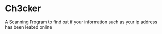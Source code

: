# Ch3cker
A Scanning Program to find out if your information such as your ip address has been leaked online
